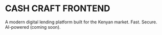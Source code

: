 # CASH CRAFT FRONTEND
A modern digital lending platform built for the Kenyan market. Fast. Secure. AI-powered (coming soon).
